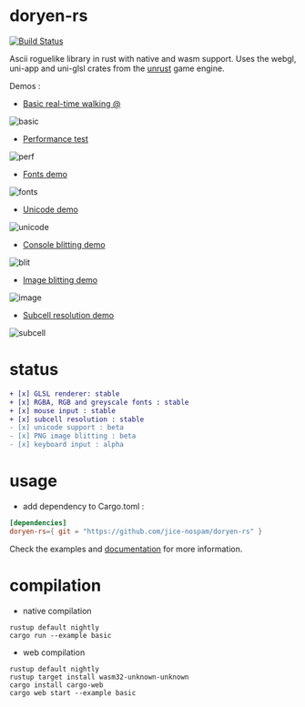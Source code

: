 # doryen-rs

[![Build Status](https://travis-ci.org/jice-nospam/doryen-rs.svg)](https://travis-ci.org/jice-nospam/doryen-rs)

Ascii roguelike library in rust with native and wasm support.
Uses the webgl, uni-app and uni-glsl crates from the [unrust](http://github.com/unrust/unrust) game engine.

Demos :
* [Basic real-time walking @](http://roguecentral.org/~jice/doryen-rs/basic/)

![basic](http://roguecentral.org/~jice/doryen-rs/basic.png)

* [Performance test](http://roguecentral.org/~jice/doryen-rs/perf/)

![perf](http://roguecentral.org/~jice/doryen-rs/perf.png)

* [Fonts demo](http://roguecentral.org/~jice/doryen-rs/fonts/)

![fonts](http://roguecentral.org/~jice/doryen-rs/colored.png)

* [Unicode demo](http://roguecentral.org/~jice/doryen-rs/unicode/)

![unicode](http://roguecentral.org/~jice/doryen-rs/unicode2.png)

* [Console blitting demo](http://roguecentral.org/~jice/doryen-rs/blit/)

![blit](http://roguecentral.org/~jice/doryen-rs/blit.png)

* [Image blitting demo](http://roguecentral.org/~jice/doryen-rs/image/)

![image](http://roguecentral.org/~jice/doryen-rs/image.png)

* [Subcell resolution demo](http://roguecentral.org/~jice/doryen-rs/subcell/)

![subcell](http://roguecentral.org/~jice/doryen-rs/subcell.png)

# status
```diff
+ [x] GLSL renderer: stable
+ [x] RGBA, RGB and greyscale fonts : stable
+ [x] mouse input : stable
+ [x] subcell resolution : stable
- [x] unicode support : beta
- [x] PNG image blitting : beta
- [x] keyboard input : alpha
```

# usage
* add dependency to Cargo.toml :

```toml
[dependencies]
doryen-rs={ git = "https://github.com/jice-nospam/doryen-rs" }
```

Check the examples and [documentation](http://roguecentral.org/~jice/doryen-rs/doc/doryen_rs) for more information.

# compilation

* native compilation
```
rustup default nightly
cargo run --example basic
```

* web compilation
```
rustup default nightly
rustup target install wasm32-unknown-unknown
cargo install cargo-web
cargo web start --example basic
```
